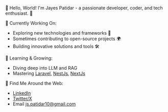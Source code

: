 👋 Hello, World!
I'm Jayes Patidar - a passionate developer, coder, and tech enthusiast. 🌟

🔭 Currently Working On:
- Exploring new technologies and frameworks 🚀
- Sometimes contributing to open-source projects 🌍
- Building innovative solutions and tools 🛠️

🌱 Learning & Growing:
- Diving deep into LLM and RAG
- Mastering [Laravel](https://laravel.com/), [NestJs](https://nestjs.com/), [NextJs](https://nextjs.org/)

🔗 Find Me Around the Web:
- [LinkedIn](https://www.linkedin.com/in/jayesh-patidar-476a79186/)
- [Twitter/X](https://x.com/JayeshPati58635)
- Email js.patidar10@gmail.com

<!---
Jayesh-Patidar/Jayesh-Patidar is a ✨ special ✨ repository because its `README.md` (this file) appears on your GitHub profile.
You can click the Preview link to take a look at your changes.
--->
